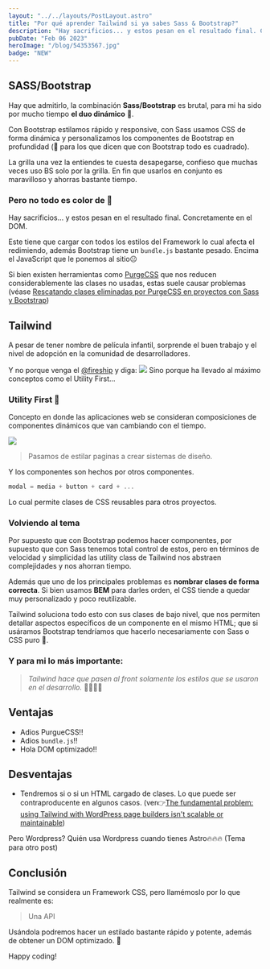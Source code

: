 ```yaml
---
layout: "../../layouts/PostLayout.astro"
title: "Por qué aprender Tailwind si ya sabes Sass & Bootstrap?"
description: "Hay sacrificios... y estos pesan en el resultado final. Concretamente en el DOM. Tailwind ha llevado al máximo conceptos como el Utility First..."
pubDate: "Feb 06 2023"
heroImage: "/blog/54353567.jpg"
badge: "NEW"
---
```



## SASS/Bootstrap

Hay que admitirlo, la combinación **Sass/Bootstrap** es brutal, para mi ha sido por mucho tiempo **el duo dinámico** 🤝.

Con Bootstrap estilamos rápido y responsive, con Sass usamos CSS de forma dinámica y personalizamos los componentes de Bootstrap en profundidad (📣 para los que dicen que con Bootstrap todo es cuadrado).

La grilla una vez la entiendes te cuesta desapegarse, confieso que muchas veces uso BS solo por la grilla. En fin que usarlos en conjunto es maravilloso y ahorras bastante tiempo.

### Pero no todo es color de 🌹

Hay sacrificios... y estos pesan en el resultado final. Concretamente en el DOM.

Este tiene que cargar con todos los estilos del Framework lo cual afecta el redimiendo, además Bootstrap tiene un `bundle.js` bastante pesado.
Encima el JavaScript que le ponemos al sitio😐

Si bien existen herramientas como [PurgeCSS](https://purgecss.com) que nos reducen considerablemente las clases no usadas, estas suele causar problemas (véase [Rescatando clases eliminadas por PurgeCSS en proyectos con Sass y Bootstrap](https://fgbyte.vercel.app/blog/clases-eliminadas-por-PurgeCSS))

## Tailwind

A pesar de tener nombre de película infantil, sorprende el buen trabajo y el nivel de adopción en la comunidad de desarrolladores.

Y no porque venga el [@fireship](https://twitter.com/fireship_dev/status/1567936669529305088?s=20&t=awQecDZHF90nKZ7teKRwnw)  y diga:
![](/blog/20230206121209.png)
Sino porque ha llevado al máximo conceptos como el Utility First...

###  Utility First 🙂

Concepto en donde las aplicaciones web se consideran composiciones de componentes dinámicos que van cambiando con el tiempo.

![](/blog/20230206123908.png)
>Pasamos de estilar paginas a crear sistemas de diseño.

Y los componentes son hechos por otros componentes.
```js
modal = media + button + card + ...
```

Lo cual permite clases de CSS reusables para otros proyectos.

### Volviendo al tema

Por supuesto que con Bootstrap podemos hacer componentes, por supuesto que con Sass tenemos total control de estos, pero en términos de velocidad y simplicidad las utility class de Tailwind nos abstraen complejidades y nos ahorran tiempo.

Además que uno de los principales problemas es **nombrar clases de forma correcta**. Si bien usamos **BEM** para darles orden, el CSS tiende a quedar muy personalizado y poco reutilizable.

Tailwind soluciona todo esto con sus clases de bajo nivel, que nos permiten detallar aspectos específicos de un componente en el mismo HTML; que si usáramos Bootstrap tendríamos que hacerlo necesariamente con Sass o CSS puro 👻.

### Y para mi lo más importante:

>*Tailwind hace que pasen al front solamente los estilos que se usaron en el desarrollo.*
🎉🎉🎉🎉

## Ventajas

- Adios PurgueCSS!!
- Adios `bundle.js`!!
- Hola DOM optimizado!!

## Desventajas

- Tendremos si o si un HTML cargado de clases. Lo que puede ser contraproducente en algunos casos. (ver👉[The fundamental problem: using Tailwind with WordPress page builders isn't scalable or maintainable](https://automaticcss.com/tailwind-page-builders-bad-idea/#toc-16300-1))

Pero Wordpress? Quién usa Wordpress cuando tienes Astro🔥🔥🔥
(Tema para otro post)

## Conclusión
Tailwind se considera un Framework CSS, pero llamémoslo por lo que realmente es:  
> Una API

Usándola podremos hacer un estilado bastante rápido y potente, además de obtener un DOM optimizado. 🙌

Happy coding!
